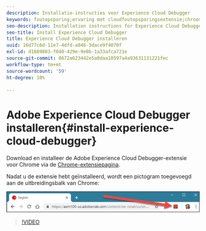 ```yaml
---
description: Installatie-instructies voor Experience Cloud Debugger
keywords: foutopsporing;ervaring met cloudfoutopsporingsextensie;chroom;extensie;installeren
seo-description: Installation instructions for Experience Cloud Debugger
seo-title: Install Experience Cloud Debugger
title: Experience Cloud Debugger installeren
uuid: 16d77c6d-11e7-4dfd-a846-3dace9f4070f
exl-id: d1889803-f040-429e-9e0b-1a33afca721e
source-git-commit: 8672a623442e5a0daa10597a4a93631131221fec
workflow-type: tm+mt
source-wordcount: '59'
ht-degree: 10%

---
```


# Adobe Experience Cloud Debugger installeren{#install-experience-cloud-debugger}

Download en installeer de Adobe Experience Cloud Debugger-extensie voor Chrome via de [Chrome-extensiepagina](https://chrome.google.com/webstore/detail/adobe-experience-cloud-de/ocdmogmohccmeicdhlhhgepeaijenapj).

Nadat u de extensie hebt geïnstalleerd, wordt een pictogram toegevoegd aan de uitbreidingsbalk van Chrome:

![](assets/start-icon.jpg)

>[!VIDEO](https://video.tv.adobe.com/v/23114t2/)
